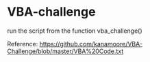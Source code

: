 # VBA-challenge

run the script from the function vba_challenge()

Reference:
https://github.com/kanamoore/VBA-Challenge/blob/master/VBA%20Code.txt
